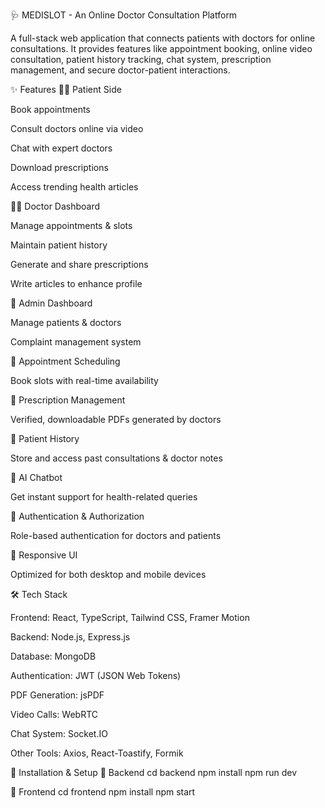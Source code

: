 🩺 MEDISLOT - An Online Doctor Consultation Platform

A full-stack web application that connects patients with doctors for online consultations. It provides features like appointment booking, online video consultation, patient history tracking, chat system, prescription management, and secure doctor-patient interactions.

✨ Features
🧑‍💻 Patient Side

Book appointments

Consult doctors online via video

Chat with expert doctors

Download prescriptions

Access trending health articles

👩‍⚕️ Doctor Dashboard

Manage appointments & slots

Maintain patient history

Generate and share prescriptions

Write articles to enhance profile

🔐 Admin Dashboard

Manage patients & doctors

Complaint management system

📅 Appointment Scheduling

Book slots with real-time availability

💊 Prescription Management

Verified, downloadable PDFs generated by doctors

📜 Patient History

Store and access past consultations & doctor notes

🤖 AI Chatbot

Get instant support for health-related queries

🔐 Authentication & Authorization

Role-based authentication for doctors and patients

📱 Responsive UI

Optimized for both desktop and mobile devices

🛠️ Tech Stack

Frontend: React, TypeScript, Tailwind CSS, Framer Motion

Backend: Node.js, Express.js

Database: MongoDB

Authentication: JWT (JSON Web Tokens)

PDF Generation: jsPDF

Video Calls: WebRTC

Chat System: Socket.IO

Other Tools: Axios, React-Toastify, Formik

🚀 Installation & Setup
🔹 Backend
cd backend
npm install
npm run dev

🔹 Frontend
cd frontend
npm install
npm start
